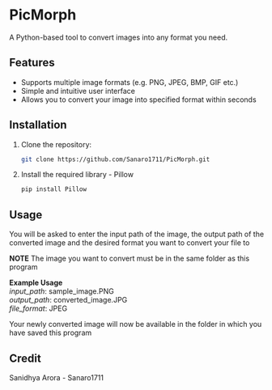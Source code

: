 # PicMorph
A Python-based tool to convert images into any format you need.

## Features
- Supports multiple image formats (e.g. PNG, JPEG, BMP, GIF etc.)
- Simple and intuitive user interface
- Allows you to convert your image into specified format within seconds

## Installation
1. Clone the repository:
   ```bash
   git clone https://github.com/Sanaro1711/PicMorph.git

2. Install the required library - Pillow
    ```bash
    pip install Pillow


## Usage
You will be asked to enter the input path of the image, the output path of the converted image and the desired format you want to convert your file to

**NOTE** The image you want to convert must be in the same folder as this program

**Example Usage**  
*input_path*: sample_image.PNG  
*output_path*: converted_image.JPG  
*file_format*: JPEG  

Your newly converted image will now be available in the folder in which you have saved this program  

## Credit
Sanidhya Arora - Sanaro1711


